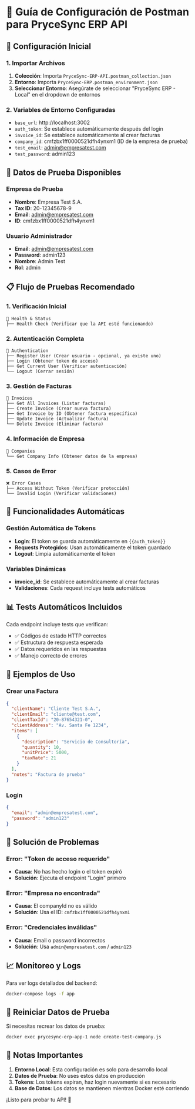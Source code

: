 # 📮 Guía de Configuración de Postman para PryceSync ERP API

## 🚀 Configuración Inicial

### 1. Importar Archivos
1. **Colección**: Importa `PryceSync-ERP-API.postman_collection.json`
2. **Entorno**: Importa `PryceSync-ERP.postman_environment.json`
3. **Seleccionar Entorno**: Asegúrate de seleccionar "PryceSync ERP - Local" en el dropdown de entornos

### 2. Variables de Entorno Configuradas
- `base_url`: http://localhost:3002
- `auth_token`: Se establece automáticamente después del login
- `invoice_id`: Se establece automáticamente al crear facturas
- `company_id`: cmfzbx1ff0000521dfh4ynxm1 (ID de la empresa de prueba)
- `test_email`: admin@empresatest.com
- `test_password`: admin123

## 🔐 Datos de Prueba Disponibles

### Empresa de Prueba
- **Nombre**: Empresa Test S.A.
- **Tax ID**: 20-12345678-9
- **Email**: admin@empresatest.com
- **ID**: cmfzbx1ff0000521dfh4ynxm1

### Usuario Administrador
- **Email**: admin@empresatest.com
- **Password**: admin123
- **Nombre**: Admin Test
- **Rol**: admin

## 📋 Flujo de Pruebas Recomendado

### 1. Verificación Inicial
```
🏥 Health & Status
├── Health Check (Verificar que la API esté funcionando)
```

### 2. Autenticación Completa
```
🔐 Authentication
├── Register User (Crear usuario - opcional, ya existe uno)
├── Login (Obtener token de acceso)
├── Get Current User (Verificar autenticación)
└── Logout (Cerrar sesión)
```

### 3. Gestión de Facturas
```
🧾 Invoices
├── Get All Invoices (Listar facturas)
├── Create Invoice (Crear nueva factura)
├── Get Invoice by ID (Obtener factura específica)
├── Update Invoice (Actualizar factura)
└── Delete Invoice (Eliminar factura)
```

### 4. Información de Empresa
```
🏢 Companies
└── Get Company Info (Obtener datos de la empresa)
```

### 5. Casos de Error
```
❌ Error Cases
├── Access Without Token (Verificar protección)
└── Invalid Login (Verificar validaciones)
```

## 🔧 Funcionalidades Automáticas

### Gestión Automática de Tokens
- **Login**: El token se guarda automáticamente en `{{auth_token}}`
- **Requests Protegidos**: Usan automáticamente el token guardado
- **Logout**: Limpia automáticamente el token

### Variables Dinámicas
- **invoice_id**: Se establece automáticamente al crear facturas
- **Validaciones**: Cada request incluye tests automáticos

## 📊 Tests Automáticos Incluidos

Cada endpoint incluye tests que verifican:
- ✅ Códigos de estado HTTP correctos
- ✅ Estructura de respuesta esperada
- ✅ Datos requeridos en las respuestas
- ✅ Manejo correcto de errores

## 🎯 Ejemplos de Uso

### Crear una Factura
```json
{
  "clientName": "Cliente Test S.A.",
  "clientEmail": "cliente@test.com",
  "clientTaxId": "20-87654321-0",
  "clientAddress": "Av. Santa Fe 1234",
  "items": [
    {
      "description": "Servicio de Consultoría",
      "quantity": 10,
      "unitPrice": 5000,
      "taxRate": 21
    }
  ],
  "notes": "Factura de prueba"
}
```

### Login
```json
{
  "email": "admin@empresatest.com",
  "password": "admin123"
}
```

## 🚨 Solución de Problemas

### Error: "Token de acceso requerido"
- **Causa**: No has hecho login o el token expiró
- **Solución**: Ejecuta el endpoint "Login" primero

### Error: "Empresa no encontrada"
- **Causa**: El companyId no es válido
- **Solución**: Usa el ID: `cmfzbx1ff0000521dfh4ynxm1`

### Error: "Credenciales inválidas"
- **Causa**: Email o password incorrectos
- **Solución**: Usa `admin@empresatest.com` / `admin123`

## 📈 Monitoreo y Logs

Para ver logs detallados del backend:
```bash
docker-compose logs -f app
```

## 🔄 Reiniciar Datos de Prueba

Si necesitas recrear los datos de prueba:
```bash
docker exec prycesync-erp-app-1 node create-test-company.js
```

## 📝 Notas Importantes

1. **Entorno Local**: Esta configuración es solo para desarrollo local
2. **Datos de Prueba**: No uses estos datos en producción
3. **Tokens**: Los tokens expiran, haz login nuevamente si es necesario
4. **Base de Datos**: Los datos se mantienen mientras Docker esté corriendo

¡Listo para probar tu API! 🚀